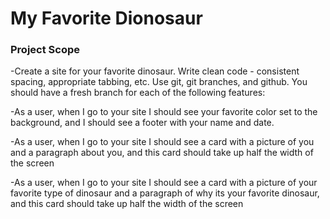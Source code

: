 # My Favorite Dionosaur

### Project Scope
-Create a site for your favorite dinosaur. Write clean code - consistent spacing, appropriate tabbing, etc. Use git, git branches, and github. You should have a fresh branch for each of the following features:

-As a user, when I go to your site I should see your favorite color set to the background, and I should see a footer with your name and date.

-As a user, when I go to your site I should see a card with a picture of you and a paragraph about you, and this card should take up half the width of the screen

-As a user, when I go to your site I should see a card with a picture of your favorite type of dinosaur and a paragraph of why its your favorite dinosaur, and this card should take up half the width of the screen
